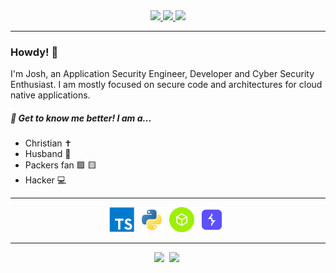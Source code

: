 <div align="center" id="linkBadges">
  <a href="https://www.linkedin.com/in/joshuatbeck/">
    <img src="https://img.shields.io/badge/LinkedIn-blue?logo=linkedin&logoColor=white&style=for-the-badge" />
  </a>
  <a href="https://www.youtube.com/@joshua-beck/videos">
    <img src="https://img.shields.io/badge/YouTube-red?style=for-the-badge&logo=youtube&logoColor=white" />
  </a>
  <a href="https://josh-beck.github.io">
    <img src="https://img.shields.io/badge/Portfolio-20232A?style=for-the-badge&logo=react&logoColor=61DAFB" />
  </a>
</div>

---


### Howdy! 👋

I'm Josh, an Application Security Engineer, Developer and Cyber Security Enthusiast. I am mostly focused on secure code and architectures for cloud native applications.


##### :palm_tree: Get to know me better! I am a...
- Christian ✝️
- Husband 👫
- Packers fan :green_square: :yellow_square:
- Hacker 💻

---

<div align="center">
  <img src="https://github.com/devicons/devicon/blob/master/icons/typescript/typescript-plain.svg" title="TS" alt="Java" width="40" height="40"/>&nbsp;
  <img src="https://github.com/devicons/devicon/blob/master/icons/python/python-original.svg" title="Python" alt="React" width="40" height="40"/>&nbsp;
  <img src="/Assets/htb.svg" title="HackTheBox" alt="React" width="40" height="40"/>&nbsp;
  <img src="/Assets/burp.webp" title="Burp Suite" alt="React" width="40" height="40"/>&nbsp;
<!--   <img src="https://owasp.org/assets/images/logo.svg" title="OWASP" alt="React" width="40" height="40"/>&nbsp; -->
</div>

---

<div align="center">
  <img src="http://github-readme-streak-stats.herokuapp.com?user=Josh-Beck&theme=holi-theme&border_radius=5&mode=weekly" height="165" />&nbsp;
  <img src="https://github-readme-stats.vercel.app/api/top-langs/?username=Josh-Beck&layout=compact&theme=holi" />&nbsp;
</div>

